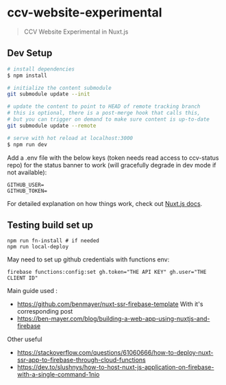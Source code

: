 # ccv-website-experimental

> CCV Website Experimental in Nuxt.js

## Dev Setup

```bash
# install dependencies
$ npm install

# initialize the content submodule
git submodule update --init

# update the content to point to HEAD of remote tracking branch
# this is optional, there is a post-merge hook that calls this,
# but you can trigger on demand to make sure content is up-to-date
git submodule update --remote

# serve with hot reload at localhost:3000
$ npm run dev
```

Add a .env file with the below keys (token needs read access to ccv-status repo) for the status banner to work (will gracefully degrade in dev mode if not available):
```
GITHUB_USER=
GITHUB_TOKEN=
```

For detailed explanation on how things work, check out [Nuxt.js docs](https://nuxtjs.org).


## Testing build set up

```
npm run fn-install # if needed
npm run local-deploy
```

May need to set up github credentials with functions env:
```
firebase functions:config:set gh.token="THE API KEY" gh.user="THE CLIENT ID"
```

Main guide used :
* https://github.com/benmayer/nuxt-ssr-firebase-template
With it's corresponding post
* https://ben-mayer.com/blog/building-a-web-app-using-nuxtjs-and-firebase

Other useful
* https://stackoverflow.com/questions/61060666/how-to-deploy-nuxt-ssr-app-to-firebase-through-cloud-functions
* https://dev.to/slushnys/how-to-host-nuxt-js-application-on-firebase-with-a-single-command-1nio
